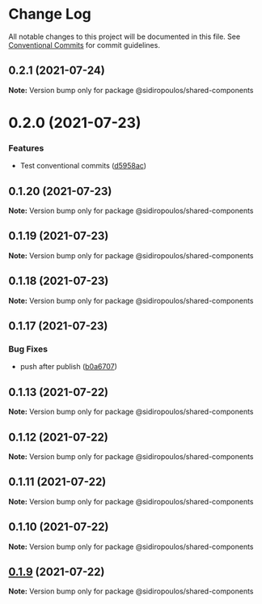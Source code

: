 # Change Log

All notable changes to this project will be documented in this file.
See [Conventional Commits](https://conventionalcommits.org) for commit guidelines.

## 0.2.1 (2021-07-24)

**Note:** Version bump only for package @sidiropoulos/shared-components





# 0.2.0 (2021-07-23)

### Features

- Test conventional commits ([d5958ac](https://github.com/HarrisSidiropoulos/lerna-example/commit/d5958ac9f6a70ba8418cdbd9ad82fad1d1df0b60))

## 0.1.20 (2021-07-23)

**Note:** Version bump only for package @sidiropoulos/shared-components

## 0.1.19 (2021-07-23)

**Note:** Version bump only for package @sidiropoulos/shared-components

## 0.1.18 (2021-07-23)

**Note:** Version bump only for package @sidiropoulos/shared-components

## 0.1.17 (2021-07-23)

### Bug Fixes

- push after publish ([b0a6707](https://github.com/HarrisSidiropoulos/lerna-example/commit/b0a6707f929f8863e7f2d44d722c9a7d7a9b3b3b))

## 0.1.13 (2021-07-22)

**Note:** Version bump only for package @sidiropoulos/shared-components

## 0.1.12 (2021-07-22)

**Note:** Version bump only for package @sidiropoulos/shared-components

## 0.1.11 (2021-07-22)

**Note:** Version bump only for package @sidiropoulos/shared-components

## 0.1.10 (2021-07-22)

**Note:** Version bump only for package @sidiropoulos/shared-components

## [0.1.9](https://github.com/HarrisSidiropoulos/lerna-example/compare/@sidiropoulos/shared-components@0.1.8...@sidiropoulos/shared-components@0.1.9) (2021-07-22)

**Note:** Version bump only for package @sidiropoulos/shared-components
